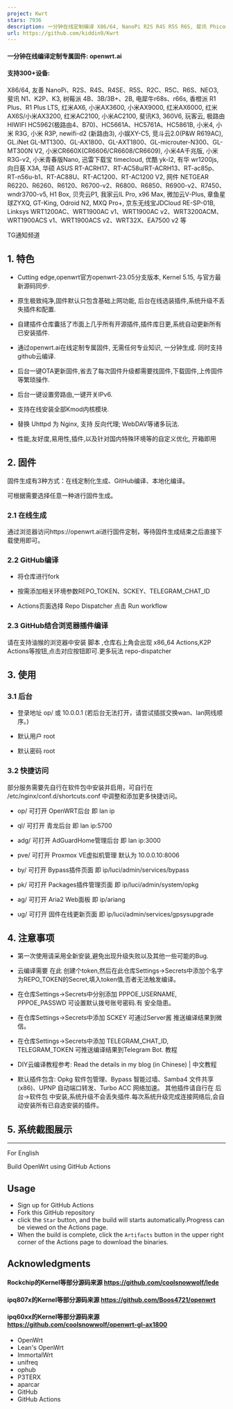 ```yaml
---
project: Kwrt
stars: 7936
description: 一分钟在线定制编译 X86/64, NanoPi R2S R4S R5S R6S, 斐讯 Phicomm N1 K2P,  树莓派 Raspberry Pi, 香橙派 Orange Pi, 红米AX6, 小米AX3600, 小米AX9000, 红米AX6S 小米AX3200, 红米AC2100, 华硕ASUS, 网件NETGEAR 等主流软硬路由
url: https://github.com/kiddin9/Kwrt
---
```


#### 一分钟在线编译定制专属固件: openwrt.ai

#### 支持300+设备:

X86/64, 友善 NanoPi、R2S、R4S、R4SE、R5S、R2C、R5C、R6S、NEO3, 斐讯 N1、K2P、K3, 树莓派 4B、3B/3B+、2B, 电犀牛r68s、r66s, 香橙派 R1 Plus、R1 Plus LTS, 红米AX6, 小米AX3600, 小米AX9000, 红米AX6000, 红米AX6S/小米AX3200, 红米AC2100, 小米AC2100, 斐讯K3, 360V6, 玩客云, 极路由 HIWIFI HC5962(极路由4、B70)、HC5661A、HC5761A、HC5861B, 小米4, 小米 R3G, 小米 R3P, newifi-d2 (新路由3), 小娱XY-C5, 竞斗云2.0(P&W R619AC), GL.iNet GL-MT1300、GL-AX1800、GL-AXT1800、GL-microuter-N300、GL-MT300N V2, 小米CR660X(CR6606/CR6608/CR6609), 小米4A千兆版, 小米 R3G-v2, 小米青春版Nano, 迅雷下载宝 timecloud, 优酷 yk-l2, 有华 wr1200js, 向日葵 X3A, 华硕 ASUS RT-ACRH17、RT-AC58u/RT-ACRH13、RT-ac85p、RT-n56u-b1、RT-AC88U、RT-AC1200、RT-AC1200 V2, 网件 NETGEAR R6220、R6260、R6120、R6700-v2、R6800、R6850、R6900-v2、R7450、wndr3700-v5, H1 Box, 贝壳云P1, 我家云lL Pro, x96 Max, 微加云V-Plus, 章鱼星球ZYXQ, GT-King, Odroid N2, MXQ Pro+, 京东无线宝JDCloud RE-SP-01B, Linksys WRT1200AC、WRT1900AC v1、WRT1900AC v2、WRT3200ACM、WRT1900ACS v1、WRT1900ACS v2、WRT32X、EA7500 v2 等

TG通知频道

1\. **特色**
----------

-   Cutting edge,openwrt官方openwrt-23.05分支版本, Kernel 5.15, 与官方最新源码同步.
    
-   原生极致纯净,固件默认只包含基础上网功能, 后台在线选装插件,系统升级不丢失插件和配置.
    
-   自建插件仓库囊括了市面上几乎所有开源插件,插件库日更,系统自动更新所有已安装插件.
    
-   通过openwrt.ai在线定制专属固件, 无需任何专业知识, 一分钟生成. 同时支持github云编译.
    
-   后台一键OTA更新固件,省去了每次固件升级都需要找固件,下载固件,上传固件等繁琐操作.
    
-   后台一键设置旁路由,一键开关IPv6.
    
-   支持在线安装全部Kmod内核模块.
    
-   替换 Uhttpd 为 Nginx, 支持 反向代理; WebDAV等诸多玩法.
    
-   性能,友好度,易用性,插件,以及针对国内特殊环境等的自定义优化, 开箱即用
    

2\. **固件**
----------

固件生成有3种方式：在线定制化生成、GitHub编译、本地化编译。

可根据需要选择任意一种进行固件生成。

### 2.1 **在线生成**

通过浏览器访问https://openwrt.ai进行固件定制，等待固件生成结束之后直接下载使用即可。

### 2.2 **GitHub编译**

-   将仓库进行fork
    
-   按需添加相关环境参数REPO\_TOKEN、SCKEY、TELEGRAM\_CHAT\_ID
    
-   Actions页面选择 Repo Dispatcher 点击 Run workflow
    

### 2.3 **GitHub结合浏览器插件编译**

请在支持油猴的浏览器中安装 脚本 ,仓库右上角会出现 x86\_64 Actions,K2P Actions等按钮,点击对应按钮即可.更多玩法 repo-dispatcher

3\. **使用**
----------

### 3.1 **后台**

-   登录地址 op/ 或 10.0.0.1 (若后台无法打开，请尝试插拔交换wan、lan网线顺序。)
    
-   默认用户 root
    
-   默认密码 root
    

### 3.2 **快捷访问**

部分服务需要先自行在软件包中安装并启用，可自行在 /etc/nginx/conf.d/shortcuts.conf 中调整和添加更多快捷访问。

-   op/ 可打开 OpenWRT后台 即 lan ip
    
-   ql/ 可打开 青龙后台 即 lan ip:5700
    
-   adg/ 可打开 AdGuardHome管理后台 即 lan ip:3000
    
-   pve/ 可打开 Proxmox VE虚拟机管理 默认为 10.0.0.10:8006
    
-   by/ 可打开 Bypass插件页面 即 ip/luci/admin/services/bypass
    
-   pk/ 可打开 Packages插件管理页面 即 ip/luci/admin/system/opkg
    
-   ag/ 可打开 Aria2 Web面板 即 ip/ariang
    
-   ug/ 可打开 固件在线更新页面 即 ip/luci/admin/services/gpsysupgrade
    

4\. **注意事项**
------------

-   第一次使用请采用全新安装,避免出现升级失败以及其他一些可能的Bug.
    
-   云编译需要 在此 创建个token,然后在此仓库Settings->Secrets中添加个名字为REPO\_TOKEN的Secret,填入token值,否者无法触发编译。
    
-   在仓库Settings->Secrets中分别添加 PPPOE\_USERNAME, PPPOE\_PASSWD 可设置默认拨号账号密码.有 安全隐患。
    
-   在仓库Settings->Secrets中添加 SCKEY 可通过Server酱 推送编译结果到微信。
    
-   在仓库Settings->Secrets中添加 TELEGRAM\_CHAT\_ID, TELEGRAM\_TOKEN 可推送编译结果到Telegram Bot. 教程
    
-   DIY云编译教程参考: Read the details in my blog (in Chinese) | 中文教程
    
-   默认插件包含: Opkg 软件包管理、Bypass 智能过墙、Samba4 文件共享(x86)、UPNP 自动端口转发、Turbo ACC 网络加速。 其他插件请自行在 后台->软件包 中安装,系统升级不会丢失插件.每次系统升级完成连接网络后,会自动安装所有已自选安装的插件。
    

5\. **系统截图展示**
--------------

* * *

For English

Build OpenWrt using GitHub Actions

Usage
-----

-   Sign up for GitHub Actions
-   Fork this GitHub repository
-   click the `Star` button, and the build will starts automatically.Progress can be viewed on the Actions page.
-   When the build is complete, click the `Artifacts` button in the upper right corner of the Actions page to download the binaries.

Acknowledgments
---------------

#### Rockchip的Kernel等部分源码来源 https://github.com/coolsnowwolf/lede

#### ipq807x的Kernel等部分源码来源 https://github.com/Boos4721/openwrt

#### ipq60xx的Kernel等部分源码来源 https://github.com/coolsnowwolf/openwrt-gl-ax1800

-   OpenWrt
-   Lean's OpenWrt
-   ImmortalWrt
-   unifreq
-   ophub
-   P3TERX
-   aparcar
-   GitHub
-   GitHub Actions
